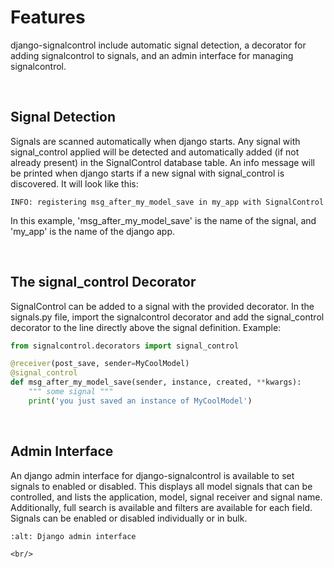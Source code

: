 # Features

django-signalcontrol include automatic signal detection, a decorator for adding signalcontrol to signals, and an admin interface for managing signalcontrol.

<br/>

## Signal Detection

Signals are scanned automatically when django starts. Any signal with signal_control applied will be detected and automatically added (if not already present) in the SignalControl database table. An info message will be printed when django starts if a new signal with signal_control is discovered. It will look like this:

```INFO: registering msg_after_my_model_save in my_app with SignalControl```

In this example, 'msg_after_my_model_save' is the name of the signal, and 'my_app' is the name of the django app.

<br/>

## The signal_control Decorator

SignalControl can be added to a signal with the provided decorator. In the signals.py file, import the signalcontrol decorator and add the signal_control decorator to the line directly above the signal definition. Example:

```python
from signalcontrol.decorators import signal_control

@receiver(post_save, sender=MyCoolModel)
@signal_control
def msg_after_my_model_save(sender, instance, created, **kwargs):
    """ some signal """
    print('you just saved an instance of MyCoolModel')
```

<br/>

## Admin Interface

An django admin interface for django-signalcontrol is available to set signals to enabled or disabled. This displays all model signals that can be controlled, and lists the application, model, signal receiver and signal name. Additionally, full search is available and filters are available for each field. Signals can be enabled or disabled individually or in bulk.

```{image} images/django_admin.png
:alt: Django admin interface

<br/>
